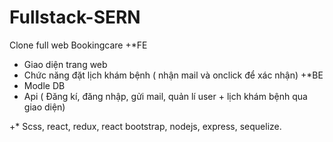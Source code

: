 # Fullstack-SERN
Clone full web Bookingcare
+*FE
+ Giao diện trang web
+ Chức năng đặt lịch khám bệnh ( nhận mail và onclick để xác nhận) 
+*BE
+ Modle DB
+ Api
( Đăng kí, đăng nhập, gửi mail, quản lí user + lịch khám bệnh qua giao diện)

+* Scss, react, redux, react bootstrap, nodejs, express, sequelize. 
